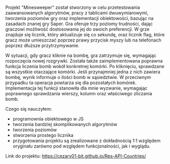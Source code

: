 Projekt "Minesweeper" został stworzony w celu przetestowania zaawansowanych algorytmów, pracy z tablicami dwuwymiarowymi, tworzenia poziomów gry oraz implementacji obiektowości, bazując na zasadach znanej gry Saper. Gra oferuje trzy poziomy trudności, dając graczowi możliwość dostosowania jej do swoich preferencji. W grze znajduje się licznik, który aktualizuje się co sekundę, oraz licznik flag, które gracz może umieszczać poprzez prawy przycisk myszy lub na telefonach poprzez dłuższe przytrzymywanie.

W sytuacji, gdy gracz kliknie na bombę, gra zatrzymuje się, wymagając rozpoczęcia nowej rozgrywki. Została także zaimplementowana poprawna funkcja liczenia bomb wokół konkretnej komórki. Po kliknięciu, sprawdzane są wszystkie otaczające komórki. Jeśli przynajmniej jedna z nich zawiera bombę, wynik informuje o ilości bomb w sąsiedztwie. W przeciwnym przypadku ta operacja powtarza się dla pozostałych komórek. Implementacja tej funkcji stanowiła dla mnie wyzwanie, wymagając poprawnego sprawdzania wierszy, kolumn oraz właściwego zliczania bomb.

Czego się nauczyłem:
* programownia obiektowego w JS
* tworzenia bardziej skomplikowanych algorytmów
* tworzenia poziomów
* stworzenia prostego licznika
* przygotowania projektu są zrealizowane z dokładnością 1:1 względem oryginału zarówno pod względem funkcjonalności, jak i wyglądu.

Link do projektu: https://cezary01-bit.github.io/Res-API-Countries/
